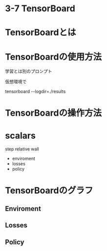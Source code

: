# 3-7 TensorBoard


# TensorBoardとは






# TensorBoardの使用方法


学習とは別のプロンプト


仮想環境で

tensorboard --logdir=./results



# TensorBoardの操作方法


# scalars


step
relative
wall

+ enviroment
+ losses
+ policy






# TensorBoardのグラフ

## Enviroment



## Losses



## Policy



















